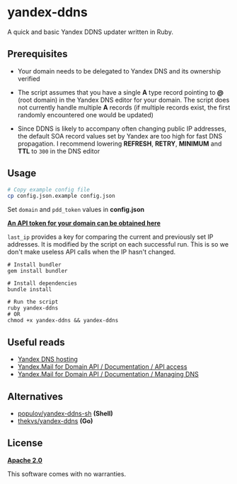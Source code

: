 # yandex-ddns
A quick and basic Yandex DDNS updater written in Ruby.

## Prerequisites
- Your domain needs to be delegated to Yandex DNS and its ownership verified

- The script assumes that you have a single **A** type record pointing to **@** (root domain) in the Yandex DNS editor for your domain. The script does not currently handle multiple **A** records (if multiple records exist, the first randomly encountered one would be updated)

- Since DDNS is likely to accompany often changing public IP addresses, the default SOA record values set by Yandex are too high for fast DNS propagation. I recommend lowering **REFRESH**, **RETRY**, **MINIMUM** and **TTL** to `300` in the DNS editor

## Usage
```sh
# Copy example config file
cp config.json.example config.json
```
Set `domain` and `pdd_token` values in **config.json**

**[An API token for your domain can be obtained here](https://pddimp.yandex.ru/api2/admin/get_token)**

`last_ip` provides a key for comparing the current and previously set IP addresses. It is modified by the script on each successful run. This is so we don't make useless API calls when the IP hasn't changed.

```
# Install bundler
gem install bundler

# Install dependencies
bundle install

# Run the script
ruby yandex-ddns
# OR
chmod +x yandex-ddns && yandex-ddns
```

## Useful reads
- [Yandex DNS hosting](https://yandex.com/support/domain/domain/dns.html)
- [Yandex.Mail for Domain API / Documentation / API access](https://tech.yandex.com/domain/doc/concepts/access-docpage/)
- [Yandex.Mail for Domain API / Documentation / Managing DNS](https://tech.yandex.com/domain/doc/concepts/api-dns-docpage/)

## Alternatives
- [populov/yandex-ddns-sh](https://github.com/populov/yandex-ddns-sh) **(Shell)**
- [thekvs/yandex-ddns](https://github.com/thekvs/yandex-ddns) **(Go)**

## License
**[Apache 2.0](https://www.apache.org/licenses/LICENSE-2.0)**

This software comes with no warranties.
